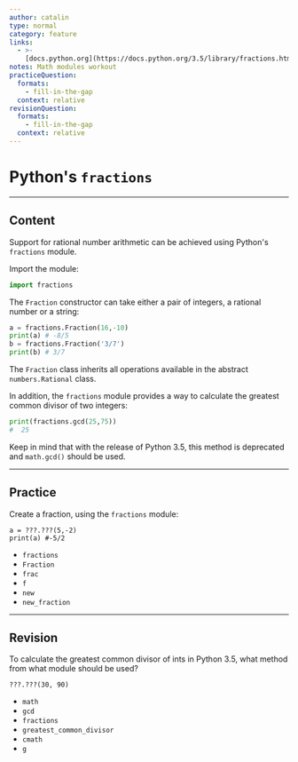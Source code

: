 ```yaml
---
author: catalin
type: normal
category: feature
links:
  - >-
    [docs.python.org](https://docs.python.org/3.5/library/fractions.html){website}
notes: Math modules workout
practiceQuestion:
  formats:
    - fill-in-the-gap
  context: relative
revisionQuestion:
  formats:
    - fill-in-the-gap
  context: relative
---
```


# Python's `fractions`


---

## Content

Support for rational number arithmetic can be achieved using Python's  `fractions` module.

Import the module:

```python
import fractions
```

The `Fraction` constructor can take either a pair of integers, a rational number or a string:

```python
a = fractions.Fraction(16,-10)
print(a) # -8/5
b = fractions.Fraction('3/7')
print(b) # 3/7
```

The `Fraction` class inherits all operations available in the abstract `numbers.Rational`  class.

In addition, the `fractions` module provides a way to calculate the greatest common divisor of two integers:

```python
print(fractions.gcd(25,75))
#  25
```

Keep in mind that with the release of Python 3.5, this method is deprecated and `math.gcd()` should be used.


---

## Practice

Create a fraction, using the `fractions` module:

```plain-text
a = ???.???(5,-2)
print(a) #-5/2
```

- `fractions`
- `Fraction`
- `frac`
- `f`
- `new`
- `new_fraction`


---

## Revision

To calculate the greatest common divisor of ints in Python 3.5, what method from what module should be used?

```plain-text
???.???(30, 90)
```

- `math`
- `gcd`
- `fractions`
- `greatest_common_divisor`
- `cmath`
- `g`
 
